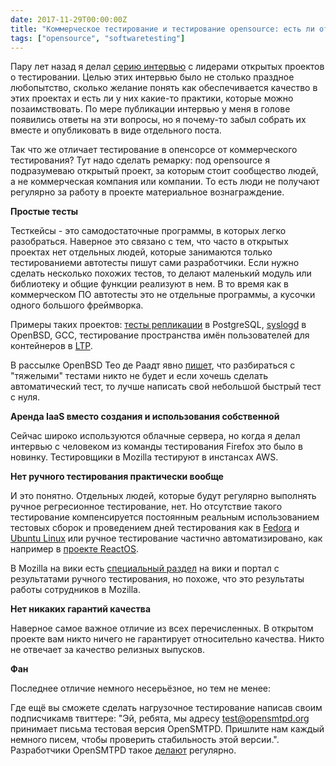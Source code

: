 ```yaml
---
date: 2017-11-29T00:00:00Z
title: "Коммерческое тестирование и тестирование opensource: есть ли отличия?"
tags: ["opensource", "softwaretesting"]
---
```


Пару лет назад я делал [серию интервью](/tags/interview.html) с лидерами
открытых проектов о тестировании. Целью этих интервью было не столько праздное
любопытство, сколько желание понять как обеспечивается качество в этих проектах
и есть ли у них какие-то практики, которые можно позаимствовать. По мере
публикации интервью у меня в голове появились ответы на эти вопросы, но я
почему-то забыл собрать их вместе и опубликовать в виде отдельного поста. 

Так что же отличает тестирование в опенсорсе от коммерческого тестирования?
Тут надо сделать ремарку: под opensource я подразумеваю открытый проект, за
которым стоит сообщество людей, а не коммерческая компания или компании. То
есть люди не получают регулярно за работу в проекте материальное
вознаграждение.


**Простые тесты**

Тесткейсы - это самодостаточные программы, в которых легко разобраться.
Наверное это связано с тем, что часто в открытых проектах нет отдельных людей,
которые занимаются только тестированиеми автотесты пишут сами разработчики. Если нужно сделать
несколько похожих тестов, то делают маленький модуль или библиотеку и общие функции реализуют в нем.
В то время как в коммерческом ПО автотесты это не отдельные программы, а кусочки
одного большого фреймворка.

Примеры таких проектов: [тесты
репликации](https://git.postgresql.org/gitweb/?p=postgresql.git;a=tree;f=src/test/recovery/t;h=abca0be8a69e29d8c0a219af232f9819462af09a;hb=HEAD)
в PostgreSQL,
[syslogd](https://cvsweb.openbsd.org/cgi-bin/cvsweb/src/regress/usr.sbin/syslogd/)
в OpenBSD, GCC, тестирование пространства имён пользователей для контейнеров в
[LTP](https://github.com/linux-test-project/ltp/tree/master/testcases/kernel/containers/userns).

В рассылке OpenBSD Тео де Раадт явно
[пишет](https://marc.info/?l=openbsd-ports&m=139474670315494), что разбираться
с "тяжелыми" тестами никто не будет и если хочешь сделать автоматический тест,
то лучше написать свой небольшой быстрый тест с нуля.

**Аренда IaaS вместо создания и использования собственной**

Сейчас широко используются облачные сервера, но когда я делал интервью с
человеком из команды тестирования Firefox это было в новинку. Тестировщики в
Mozilla тестируют в инстансах AWS.


**Нет ручного тестирования практически вообще**

И это понятно. Отдельных людей, которые будут регулярно выполнять ручное
регресионное тестирование, нет.  Но отсутствие такого тестирование
компенсируется постоянным реальным использованием тестовых сборок и проведением
дней тестирования как в [Fedora](https://fedoraproject.org/wiki/QA/Test_Days) и
[Ubuntu Linux](https://wiki.ubuntu.com/Testing/UbuntuTestingDay) или ручное
тестирование частично автоматизировано, как например в [проекте
ReactOS](https://reactos.org/wiki/Category:Tests).

В Mozilla на вики есть [специальный
раздел](https://developer.mozilla.org/en-US/docs/Mozilla/QA/Getting_started_with_Manual_Testing)
на вики и портал с результатами ручного тестирования, но похоже, что это
результаты работы сотрудников в Mozilla.


**Нет никаких гарантий качества**

Наверное самое важное отличие из всех перечисленных. В открытом проекте вам
никто ничего не гарантирует относительно качества. Никто не отвечает за
качество релизных выпусков.


**Фан**

Последнее отличие немного несерьёзное, но тем не менее:

Где ещё вы сможете сделать нагрузочное тестирование написав своим подписчикамв
твиттере: "Эй, ребята, мы адресу test@opensmtpd.org принимает письма тестовая
версия OpenSMTPD. Пришлите нам каждый немного писем, чтобы проверить
стабильность этой версии.". Разработчики OpenSMTPD такое
[делают](/2014/07/29/testing-of-opensmtpd.html) регулярно.
